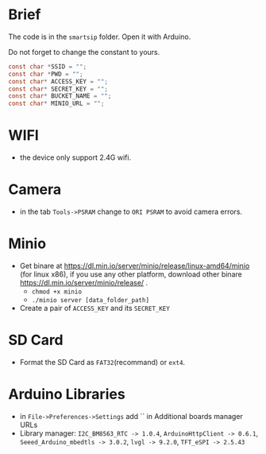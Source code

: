 # Brief

The code is in the `smartsip` folder. Open it with Arduino.

Do not forget to change the constant to yours.


``` c
const char *SSID = "";
const char *PWD = "";
const char* ACCESS_KEY = "";
const char* SECRET_KEY = "";
const char* BUCKET_NAME = "";
const char* MINIO_URL = "";
```

# WIFI
* the device only support 2.4G wifi.

# Camera
* in the tab `Tools->PSRAM` change to `ORI PSRAM` to avoid camera errors.

# Minio
* Get binare at https://dl.min.io/server/minio/release/linux-amd64/minio (for linux x86), if you use any other platform, download other binare https://dl.min.io/server/minio/release/ .
    * `chmod +x minio`
    * `./minio server [data_folder_path]`
* Create a pair of `ACCESS_KEY` and its `SECRET_KEY`

# SD Card
* Format the SD Card as `FAT32`(recommand) or `ext4`.

# Arduino Libraries
* in `File->Preferences->Settings` add `` in Additional boards manager URLs
* Library manager: `I2C_BM8563_RTC -> 1.0.4`, `ArduinoHttpClient -> 0.6.1`, `Seeed_Arduino_mbedtls -> 3.0.2`, `lvgl -> 9.2.0`, `TFT_eSPI -> 2.5.43`
